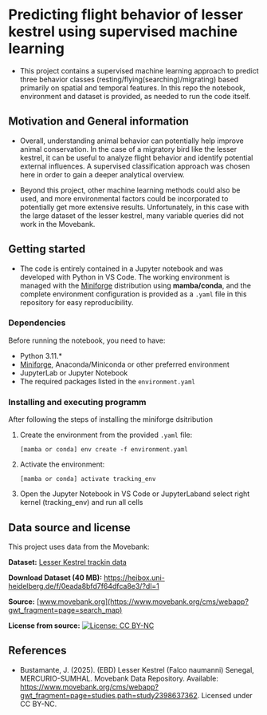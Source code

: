# Predicting flight behavior of lesser kestrel using supervised machine learning

* This project contains a supervised machine learning approach to predict three behavior classes (resting/flying(searching)/migrating) based primarily on spatial and temporal features. In this repo the notebook, environment and dataset is provided, as needed to run the code itself.

## Motivation and General information

* Overall, understanding animal behavior can potentially help improve animal conservation. In the case of a migratory bird like the lesser kestrel, it can be useful to analyze flight behavior and identify potential external influences. A supervised classification approach was chosen here in order to gain a deeper analytical overview.

* Beyond this project, other machine learning methods could also be used, and more environmental factors could be incorporated to potentially get more extensive results. Unfortunately, in this case with the large dataset of the lesser kestrel, many variable queries did not work in the Movebank.

## Getting started

* The code is entirely contained in a Jupyter notebook and was developed with Python in VS Code. The working environment is managed with the [Miniforge](https://github.com/conda-forge/miniforge) distribution using **mamba/conda**, and the complete environment configuration is provided as a `.yaml` file in this repository for easy reproducibility.

### Dependencies

Before running the notebook, you need to have:
- Python 3.11.*
- [Miniforge](https://github.com/conda-forge/miniforge), Anaconda/Miniconda or other preferred environment
- JupyterLab or Jupyter Notebook
- The required packages listed in the `environment.yaml`

### Installing and executing programm

After following the steps of installing the miniforge dsitribution
1. Create the environment from the provided `.yaml` file:
    ```
    [mamba or conda] env create -f environment.yaml
    ```
2.  Activate the environment:
    ```
    [mamba or conda] activate tracking_env
    ```
3. Open the Jupyter Notebook in VS Code or JupyterLaband select right kernel (tracking_env) and run all cells

## Data source and license

This project uses data from the Movebank:

**Dataset:** [Lesser Kestrel trackin data](https://www.movebank.org/cms/webapp?gwt_fragment=page=studies,path=study2398637362)

**Download Dataset (40 MB):** https://heibox.uni-heidelberg.de/f/0eada8bfd7f64dfca8e3/?dl=1

**Source:** [www.movebank.org](https://www.movebank.org/cms/webapp?gwt_fragment=page=search_map)

**License from source:** [![License: CC BY-NC](https://img.shields.io/badge/License-CC%20BY--NC-lightgrey.svg)](https://creativecommons.org/licenses/by-nc/4.0/)


## References

* Bustamante, J. (2025). (EBD) Lesser Kestrel (Falco naumanni) Senegal, MERCURIO-SUMHAL. Movebank Data Repository. Available: https://www.movebank.org/cms/webapp?gwt_fragment=page=studies,path=study2398637362. Licensed under CC BY-NC.
